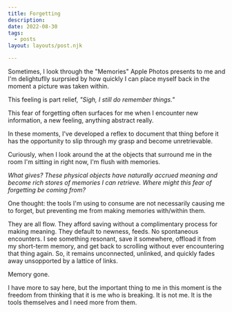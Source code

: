 ```yaml
---
title: Forgetting
description:
date: 2022-08-30
tags:
  - posts
layout: layouts/post.njk

---
```

Sometimes, I look through the "Memories" Apple Photos presents to me and I'm delightuflly surprsied by how quickly I can place myself back in the moment a picture was taken within.

This feeling is part relief, *"Sigh, I still do remember things."*

This fear of forgetting often surfaces for me when I encounter new information, a new feeling, anything abstract really.  

In these moments, I've developed a reflex to document that thing before it has the opportunity to slip through my grasp and become unretrievable.

Curiously, when I look around the at the objects that surround me in the room I'm sitting in right now, I'm flush with memories. 

*What gives? These physical objects have naturally accrued meaning and become rich stores of memories I can retrieve. Where might this fear of forgetting be coming from?*


One thought: the tools I'm using to consume are not necessarily causing me to forget, but preventing me from making memories with/within them. 

They are all flow. They afford saving without a complimentary process for making meaning. They default to newness, feeds. No spontaneous encounters. I see something resonant, save it somewhere, offload it from my short-term memory, and get back to scrolling without ever encountering that thing again. So, it remains unconnected, unlinked, and quickly fades away unsopported by a lattice of links. 

Memory gone.

I have more to say here, but the important thing to me in this moment is the freedom from thinking that it is me who is breaking. It is not me. It is the tools themselves and I need more from them.